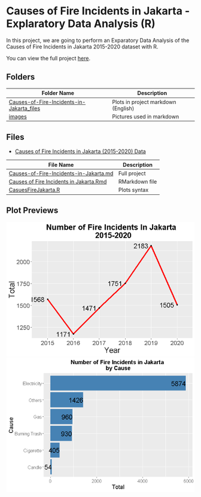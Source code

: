 
# Causes of Fire Incidents in Jakarta - Explaratory Data Analysis (R)

In this project, we are going to perform an Exparatory Data Analysis of the Causes of Fire Incidents in Jakarta 2015-2020 dataset with R.

You can view the full project [here](https://github.com/radianlukman/Causes-of-Fire-Incidents-in-Jakarta/blob/main/Causes-of-Fire-Incidents-in-Jakarta.md).

## Folders

| Folder Name                               | Description                                  |
|-------------------------------------------|----------------------------------------------|
| [Causes-of-Fire-Incidents-in-Jakarta_files](https://github.com/radianlukman/Causes-of-Fire-Incidents-in-Jakarta/tree/main/Causes-of-Fire-Incidents-in-Jakarta_files/figure-gfm) | Plots in project markdown (English)          |
| [images](https://github.com/radianlukman/Causes-of-Fire-Incidents-in-Jakarta/tree/main/images)                                    | Pictures used in markdown                    |

## Files
- [Causes of Fire Incidents in Jakarta (2015-2020) Data](https://github.com/radianlukman/Causes-of-Fire-Incidents-in-Jakarta/blob/main/CausesFireJakarta.csv)

| File Name                               | Description    |
|-----------------------------------------|----------------|
| [Causes-of-Fire-Incidents-in-Jakarta.md](https://github.com/radianlukman/Causes-of-Fire-Incidents-in-Jakarta/blob/main/Causes-of-Fire-Incidents-in-Jakarta.md)  | Full project   |
| [Causes of Fire Incidents in Jakarta.Rmd](https://github.com/radianlukman/Causes-of-Fire-Incidents-in-Jakarta/blob/main/Causes%20of%20Fire%20Incidents%20in%20Jakarta.Rmd) | RMarkdown file |
| [CasuesFireJakarta.R](https://github.com/radianlukman/Causes-of-Fire-Incidents-in-Jakarta/blob/main/CausesFireJakarta.R)                     | Plots syntax   |

## Plot Previews
![](Causes-of-Fire-Incidents-in-Jakarta_files/figure-gfm/unnamed-chunk-7-1.png)
![](Causes-of-Fire-Incidents-in-Jakarta_files/figure-gfm/unnamed-chunk-11-1.png)
